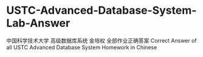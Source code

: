 # USTC-Advanced-Database-System-Lab-Answer
中国科学技术大学 高级数据库系统 金培权 全部作业正确答案 Correct Answer of all USTC Advanced Database System Homework in Chinese
